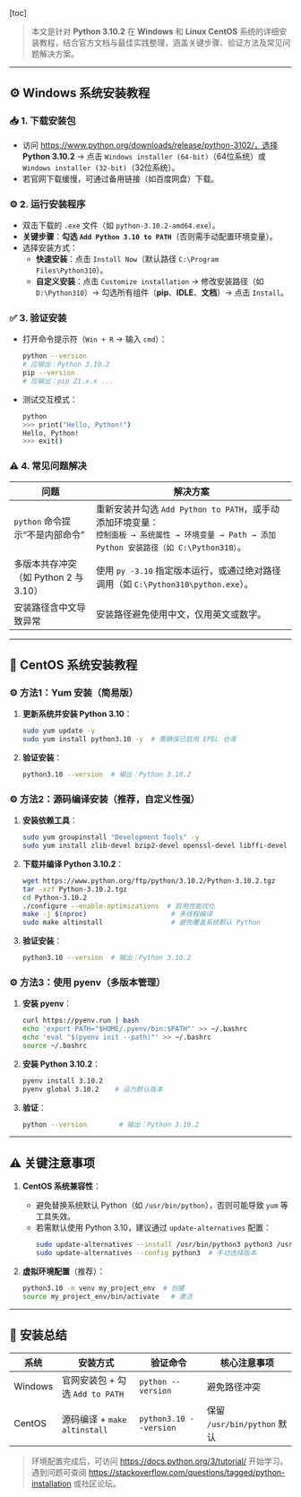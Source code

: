 [toc]

> 本文是针对 **Python 3.10.2** 在 **Windows** 和 **Linux CentOS** 系统的详细安装教程，结合官方文档与最佳实践整理，涵盖关键步骤、验证方法及常见问题解决方案。

---

## ⚙️ **Windows 系统安装教程**
### 📥 **1. 下载安装包**
- 访问 https://www.python.org/downloads/release/python-3102/，选择 **Python 3.10.2** → 点击 `Windows installer (64-bit)`（64位系统）或 `Windows installer (32-bit)`（32位系统）。
- 若官网下载缓慢，可通过备用链接（如百度网盘）下载。

### ⚙️ **2. 运行安装程序**
- 双击下载的 `.exe` 文件（如 `python-3.10.2-amd64.exe`）。
- **关键步骤**：**勾选 `Add Python 3.10 to PATH`**（否则需手动配置环境变量）。
- 选择安装方式：
    - **快速安装**：点击 `Install Now`（默认路径 `C:\Program Files\Python310`）。
    - **自定义安装**：点击 `Customize installation` → 修改安装路径（如 `D:\Python310`）→ 勾选所有组件（**pip**、**IDLE**、**文档**）→ 点击 `Install`。

### ✅ **3. 验证安装**
- 打开命令提示符（`Win + R` → 输入 `cmd`）：
  ```bash
  python --version
  # 应输出：Python 3.10.2
  pip --version
  # 应输出：pip 21.x.x ...
  ```
- 测试交互模式：
  ```bash
  python
  >>> print("Hello, Python!")
  Hello, Python!
  >>> exit()
  ```
  

### ⚠️ **4. 常见问题解决**
| **问题**                                | **解决方案**                                                                 |
|-----------------------------------------|-----------------------------------------------------------------------------|
| `python` 命令提示“不是内部命令”         | 重新安装并勾选 `Add Python to PATH`，或手动添加环境变量：<br> `控制面板 → 系统属性 → 环境变量 → Path → 添加 Python 安装路径（如 C:\Python310）`。 |
| 多版本共存冲突（如 Python 2 与 3.10）  | 使用 `py -3.10` 指定版本运行，或通过绝对路径调用（如 `C:\Python310\python.exe`）。 |
| 安装路径含中文导致异常                 | 安装路径避免使用中文，仅用英文或数字。              |

---

## 🐧 **CentOS 系统安装教程**
### ⚙️ **方法1：Yum 安装（简易版）**
1. **更新系统并安装 Python 3.10**：
   ```bash
   sudo yum update -y
   sudo yum install python3.10 -y  # 需确保已启用 EPEL 仓库
   ```
2. **验证安装**：
   ```bash
   python3.10 --version  # 输出：Python 3.10.2
   ```

### ⚙️ **方法2：源码编译安装（推荐，自定义性强）**
1. **安装依赖工具**：
   ```bash
   sudo yum groupinstall "Development Tools" -y
   sudo yum install zlib-devel bzip2-devel openssl-devel libffi-devel -y
   ```
2. **下载并编译 Python 3.10.2**：
   ```bash
   wget https://www.python.org/ftp/python/3.10.2/Python-3.10.2.tgz
   tar -xzf Python-3.10.2.tgz
   cd Python-3.10.2
   ./configure --enable-optimizations  # 启用性能优化
   make -j $(nproc)                     # 多线程编译
   sudo make altinstall                 # 避免覆盖系统默认 Python
   ```
3. **验证安装**：
   ```bash
   python3.10 --version  # 输出：Python 3.10.2
   ```

### ⚙️ **方法3：使用 pyenv（多版本管理）**
1. **安装 pyenv**：
   ```bash
   curl https://pyenv.run | bash
   echo 'export PATH="$HOME/.pyenv/bin:$PATH"' >> ~/.bashrc
   echo 'eval "$(pyenv init --path)"' >> ~/.bashrc
   source ~/.bashrc
   ```
2. **安装 Python 3.10.2**：
   ```bash
   pyenv install 3.10.2
   pyenv global 3.10.2    # 设为默认版本
   ```
3. **验证**：
   ```bash
   python --version        # 输出：Python 3.10.2
   ```

---

## ⚠️ **关键注意事项**
1. **CentOS 系统兼容性**：
    - 避免替换系统默认 Python（如 `/usr/bin/python`），否则可能导致 `yum` 等工具失效。
    - 若需默认使用 Python 3.10，建议通过 `update-alternatives` 配置：
      ```bash
      sudo update-alternatives --install /usr/bin/python3 python3 /usr/local/bin/python3.10 2
      sudo update-alternatives --config python3  # 手动选择版本
      ```

2. **虚拟环境配置**（推荐）：
   ```bash
   python3.10 -m venv my_project_env  # 创建
   source my_project_env/bin/activate   # 激活
   ```

---

## 💎 **安装总结**
| **系统**   | **安装方式**                  | **验证命令**         | **核心注意事项**               |
|------------|-------------------------------|----------------------|------------------------------|
| Windows    | 官网安装包 + 勾选 `Add to PATH` | `python --version`   | 避免路径冲突                 |
| CentOS     | 源码编译 + `make altinstall` | `python3.10 --version` | 保留 `/usr/bin/python` 默认 |

> 环境配置完成后，可访问 https://docs.python.org/3/tutorial/ 开始学习。遇到问题可查阅 https://stackoverflow.com/questions/tagged/python-installation 或社区论坛。